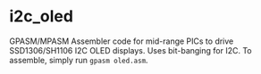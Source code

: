 # i2c_oled

GPASM/MPASM Assembler code for mid-range PICs to drive SSD1306/SH1106 I2C OLED displays. Uses bit-banging for I2C. To assemble, simply run `gpasm oled.asm`.
